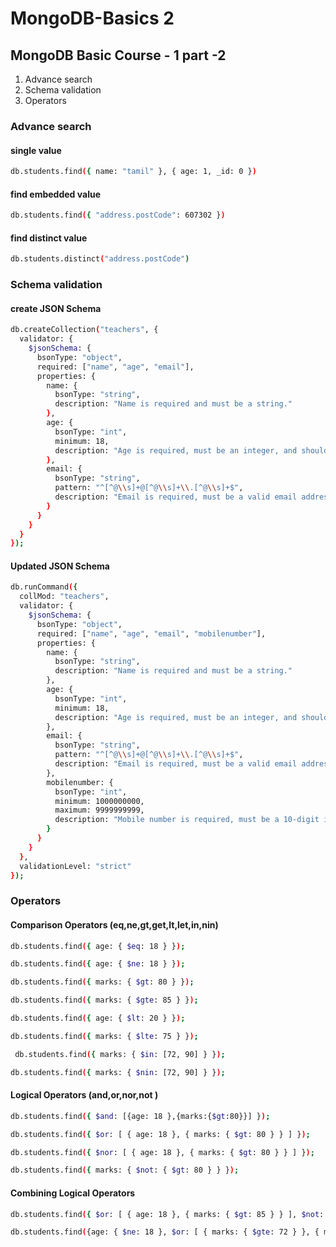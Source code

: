 # MongoDB-Basics 2

## MongoDB Basic Course - 1 part -2 
  1. Advance search
  2. Schema validation
  3. Operators


### Advance search

#### single value 
```bash
db.students.find({ name: "tamil" }, { age: 1, _id: 0 })
```
#### find embedded value
```bash
db.students.find({ "address.postCode": 607302 })
```

#### find distinct value
```bash
db.students.distinct("address.postCode")
```

### Schema validation

#### create JSON Schema
```bash
db.createCollection("teachers", {
  validator: {
    $jsonSchema: {
      bsonType: "object",
      required: ["name", "age", "email"],
      properties: {
        name: {
          bsonType: "string",
          description: "Name is required and must be a string."
        },
        age: {
          bsonType: "int",
          minimum: 18,
          description: "Age is required, must be an integer, and should be at least 18."
        },
        email: {
          bsonType: "string",
          pattern: "^[^@\\s]+@[^@\\s]+\\.[^@\\s]+$",
          description: "Email is required, must be a valid email address."
        }
      }
    }
  }
});
```

#### Updated JSON Schema

```bash
db.runCommand({
  collMod: "teachers",
  validator: {
    $jsonSchema: {
      bsonType: "object",
      required: ["name", "age", "email", "mobilenumber"],
      properties: {
        name: {
          bsonType: "string",
          description: "Name is required and must be a string."
        },
        age: {
          bsonType: "int",
          minimum: 18,
          description: "Age is required, must be an integer, and should be at least 18."
        },
        email: {
          bsonType: "string",
          pattern: "^[^@\\s]+@[^@\\s]+\\.[^@\\s]+$",
          description: "Email is required, must be a valid email address."
        },
        mobilenumber: {
          bsonType: "int",
          minimum: 1000000000,
          maximum: 9999999999,
          description: "Mobile number is required, must be a 10-digit integer."
        }
      }
    }
  },
  validationLevel: "strict"
});

```

### Operators
  #### Comparison Operators (eq,ne,gt,get,lt,let,in,nin)
  
   ```bash
  db.students.find({ age: { $eq: 18 } });
  ```
  ```bash
db.students.find({ age: { $ne: 18 } });
  ```
   ```bash
db.students.find({ marks: { $gt: 80 } });

  ```
 ```bash
db.students.find({ marks: { $gte: 85 } });

```
 ```bash
db.students.find({ age: { $lt: 20 } });
  ```
```bash
db.students.find({ marks: { $lte: 75 } });
  ```
```bash
 db.students.find({ marks: { $in: [72, 90] } });
  ```

```bash
db.students.find({ marks: { $nin: [72, 90] } });
```


  #### Logical Operators (and,or,nor,not )


```bash
db.students.find({ $and: [{age: 18 },{marks:{$gt:80}}] });
```
```bash
db.students.find({ $or: [ { age: 18 }, { marks: { $gt: 80 } } ] });
```
```bash
db.students.find({ $nor: [ { age: 18 }, { marks: { $gt: 80 } } ] });
```
```bash
db.students.find({ marks: { $not: { $gt: 80 } } });
```

#### Combining Logical Operators

```bash
db.students.find({ $or: [ { age: 18 }, { marks: { $gt: 85 } } ], $not: { marks: { $lt: 75 } } });
```
```bash
db.students.find({age: { $ne: 18 }, $or: [ { marks: { $gte: 72 } }, { marks: { $gt: 80 } } ] });
```

  









